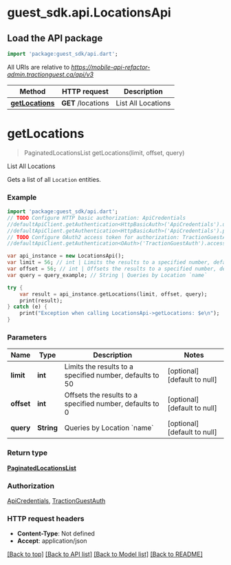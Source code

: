 # guest_sdk.api.LocationsApi

## Load the API package
```dart
import 'package:guest_sdk/api.dart';
```

All URIs are relative to *https://mobile-api-refactor-admin.tractionguest.ca/api/v3*

Method | HTTP request | Description
------------- | ------------- | -------------
[**getLocations**](LocationsApi.md#getLocations) | **GET** /locations | List All Locations


# **getLocations**
> PaginatedLocationsList getLocations(limit, offset, query)

List All Locations

Gets a list of all `Location` entities.

### Example 
```dart
import 'package:guest_sdk/api.dart';
// TODO Configure HTTP basic authorization: ApiCredentials
//defaultApiClient.getAuthentication<HttpBasicAuth>('ApiCredentials').username = 'YOUR_USERNAME'
//defaultApiClient.getAuthentication<HttpBasicAuth>('ApiCredentials').password = 'YOUR_PASSWORD';
// TODO Configure OAuth2 access token for authorization: TractionGuestAuth
//defaultApiClient.getAuthentication<OAuth>('TractionGuestAuth').accessToken = 'YOUR_ACCESS_TOKEN';

var api_instance = new LocationsApi();
var limit = 56; // int | Limits the results to a specified number, defaults to 50
var offset = 56; // int | Offsets the results to a specified number, defaults to 0
var query = query_example; // String | Queries by Location `name`

try { 
    var result = api_instance.getLocations(limit, offset, query);
    print(result);
} catch (e) {
    print("Exception when calling LocationsApi->getLocations: $e\n");
}
```

### Parameters

Name | Type | Description  | Notes
------------- | ------------- | ------------- | -------------
 **limit** | **int**| Limits the results to a specified number, defaults to 50 | [optional] [default to null]
 **offset** | **int**| Offsets the results to a specified number, defaults to 0 | [optional] [default to null]
 **query** | **String**| Queries by Location &#x60;name&#x60; | [optional] [default to null]

### Return type

[**PaginatedLocationsList**](PaginatedLocationsList.md)

### Authorization

[ApiCredentials](../README.md#ApiCredentials), [TractionGuestAuth](../README.md#TractionGuestAuth)

### HTTP request headers

 - **Content-Type**: Not defined
 - **Accept**: application/json

[[Back to top]](#) [[Back to API list]](../README.md#documentation-for-api-endpoints) [[Back to Model list]](../README.md#documentation-for-models) [[Back to README]](../README.md)

